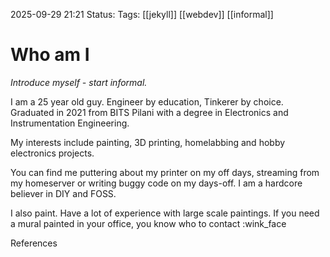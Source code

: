 2025-09-29 21:21
Status:
Tags: [[jekyll]] [[webdev]] [[informal]]  
# Who am I

*Introduce myself - start informal.*

I am a 25 year old guy. Engineer by education, Tinkerer by choice. Graduated in 2021 from BITS Pilani with a degree in Electronics and Instrumentation Engineering.

My interests include painting, 3D printing, homelabbing and hobby electronics projects.

You can find me puttering about my printer on my off days, streaming from my homeserver or writing buggy code on my days-off. I am a hardcore believer in DIY and FOSS.

I also paint. Have a lot of experience with large scale paintings. If you need a mural painted in your office, you know who to contact :wink_face



References